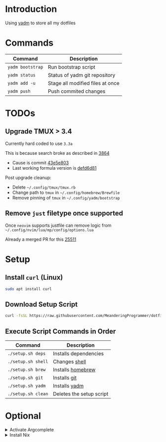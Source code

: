 # Introduction

Using [yadm](https://yadm.io/) to store all my dotfiles

# Commands

| Command          | Description                      |
|------------------|----------------------------------|
| `yadm bootstrap` | Run bootstrap script             |
| `yadm status`    | Status of yadm git repository    |
| `yadm add -u`    | Stage all modified files at once |
| `yadm push`      | Push commited changes            |

# TODOs

## Upgrade TMUX > 3.4

Currently hard coded to use `3.3a`

This is because search broke as described in [3864](https://github.com/tmux/tmux/issues/3864)

- Cause is commit [43e5e803](https://github.com/tmux/tmux/commit/43e5e80343185e69a1b864fc48095ede0b898180)
- Last working formula version is [defd6d81](https://github.com/Homebrew/homebrew-core/blob/defd6d81be1be58f137bef2fa2dc389100d0125b/Formula/t/tmux.rb)

Post upgrade cleanup:

- Delete `~/.config/tmux/tmux.rb`
- Change path to `tmux` in `~/.config/homebrew/Brewfile`
- Remove pinning of `tmux` in `~/.config/yadm/bootstrap`

## Remove `just` filetype once supported

Once `neovim` supports justfile can remove logic from `~/.config/nvim/lua/mp/config/options.lua`

Already a merged PR for this [25511](https://github.com/neovim/neovim/pull/25511)

# Setup

## Install `curl` (Linux)

```bash
sudo apt install curl
```

## Download Setup Script

```bash
curl -fsSL https://raw.githubusercontent.com/MeanderingProgrammer/dotfiles/main/.github/setup.sh -o setup.sh && chmod +x setup.sh
```

## Execute Script Commands in Order

| Command            | Description                           |
|--------------------|---------------------------------------|
| `./setup.sh deps`  | Installs dependencies                 |
| `./setup.sh shell` | Changes [shell](https://www.zsh.org/) |
| `./setup.sh brew`  | Installs [homebrew](https://brew.sh/) |
| `./setup.sh git`   | Installs [git](https://git-scm.com/)  |
| `./setup.sh yadm`  | Installs [yadm](https://yadm.io/)     |
| `./setup.sh clean` | Deletes the setup script              |

# Optional

<details>
<summary>Activate Argcomplete</summary>

[Doc](https://github.com/kislyuk/argcomplete?tab=readme-ov-file#installation)

```bash
activate-global-python-argcomplete --user
```

</details>

<details>
<summary>Install Nix</summary>

[Doc](https://nixos.org/)

Uses [Determinate Installer](https://github.com/DeterminateSystems/nix-installer)

```bash
curl --proto '=https' --tlsv1.2 -sSf -L https://install.determinate.systems/nix | sh -s -- install
```

</details>
